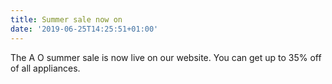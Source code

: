 ```yaml
---
title: Summer sale now on
date: '2019-06-25T14:25:51+01:00'
---
```

The A O summer sale is now live on our website. You can get up to 35% off of all appliances.
